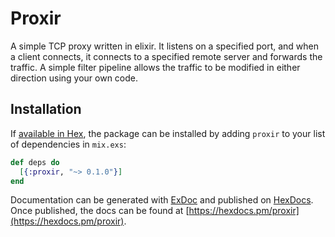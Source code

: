 # Proxir

A simple TCP proxy written in elixir. It listens on a specified port, and when a client connects, it connects to a specified remote server and forwards the traffic. A simple filter pipeline allows the traffic to be modified in either direction using your own code.

## Installation

If [available in Hex](https://hex.pm/docs/publish), the package can be installed
by adding `proxir` to your list of dependencies in `mix.exs`:

```elixir
def deps do
  [{:proxir, "~> 0.1.0"}]
end
```

Documentation can be generated with [ExDoc](https://github.com/elixir-lang/ex_doc)
and published on [HexDocs](https://hexdocs.pm). Once published, the docs can
be found at [https://hexdocs.pm/proxir](https://hexdocs.pm/proxir).

